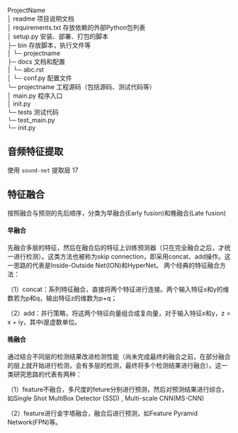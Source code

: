 ProjectName     
│ readme 项目说明文档     
│ requirements.txt 存放依赖的外部Python包列表     
│ setup.py 安装、部署、打包的脚本      
├─ bin 存放脚本，执行文件等       
│ └─ projectname        
├─ docs 文档和配置       
│ └─ abc.rst        
│ └─ conf.py 配置文件       
└─ projectname 工程源码（包括源码、测试代码等）     
    │ main.py 程序入口              
    │ init.py       
    └─ tests 测试代码       
        └─ test_main.py     
        └─ init.py      



## 音频特征提取

使用 `sound-net` 提取层 17



## 特征融合

按照融合与预测的先后顺序，分类为早融合(Early fusion)和晚融合(Late fusion)

#### 早融合

先融合多层的特征，然后在融合后的特征上训练预测器（只在完全融合之后，才统一进行检测）。这类方法也被称为skip connection，即采用concat、add操作。这一思路的代表是Inside-Outside Net(ION)和HyperNet。 两个经典的特征融合方法：

（1）concat：系列特征融合，直接将两个特征进行连接。两个输入特征x和y的维数若为p和q，输出特征z的维数为p+q；

（2）add：并行策略，将这两个特征向量组合成复向量，对于输入特征x和y，z = x + iy，其中i是虚数单位。

#### 晚融合

通过结合不同层的检测结果改进检测性能（尚未完成最终的融合之前，在部分融合的层上就开始进行检测，会有多层的检测，最终将多个检测结果进行融合）。这一类研究思路的代表有两种：

（1）feature不融合，多尺度的feture分别进行预测，然后对预测结果进行综合，如Single Shot MultiBox Detector (SSD) , Multi-scale CNN(MS-CNN)

（2）feature进行金字塔融合，融合后进行预测，如Feature Pyramid Network(FPN)等。